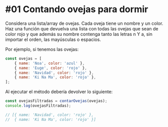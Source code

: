 # \#01 Contando ovejas para dormir

Considera una lista/array de ovejas. Cada oveja tiene un nombre y un color. Haz una función que devuelva una lista con todas las ovejas que sean de color rojo y que además su nombre contenga tanto las letras n Y a, sin importar el orden, las mayúsculas o espacios.

Por ejemplo, si tenemos las ovejas:

```javascript
const ovejas = [
	{ name: 'Noa', color: 'azul' },
	{ name: 'Euge', color: 'rojo' },
	{ name: 'Navidad', color: 'rojo' },
	{ name: 'Ki Na Ma', color: 'rojo' },
];
```

Al ejecutar el método debería devolver lo siguiente:

```javascript
const ovejasFiltradas = contarOvejas(ovejas);
console.log(ovejasFiltradas);

// [{ name: 'Navidad', color: 'rojo' },
//  { name: 'Ki Na Ma', color: 'rojo' }]
```
